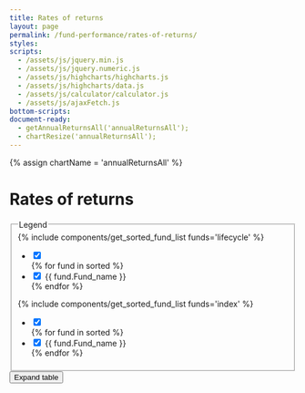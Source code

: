 ```yaml
---
title: Rates of returns
layout: page
permalink: /fund-performance/rates-of-returns/
styles:
scripts:
  - /assets/js/jquery.min.js
  - /assets/js/jquery.numeric.js
  - /assets/js/highcharts/highcharts.js
  - /assets/js/highcharts/data.js
  - /assets/js/calculator/calculator.js
  - /assets/js/ajaxFetch.js
bottom-scripts:
document-ready:
  - getAnnualReturnsAll('annualReturnsAll');
  - chartResize('annualReturnsAll');
---
```

{% assign chartName = 'annualReturnsAll' %}
# Rates of returns


<fieldset class="usa-fieldset-inputs usa-sans comparison">
  <legend>Legend</legend>
  {% include components/get_sorted_fund_list funds='lifecycle' %}
  <ul id="fund-comparison" class="usa-unstyled-list flex space-evenly">
    <li>
      <input type="checkbox" name="rorCB" id="Lfunds" checked
            onClick="toggleFund('{{chartName}}', 'Lfunds');">
            <label for="Lfunds"></label>
    </li>
    {% for fund in sorted %}
    <li>
      <input type="checkbox" name="rorCB" id="{{ fund.Fund_name | replace: " ", "___"}}" checked
            onClick="toggleFund('{{chartName}}', '{{ fund.Fund_name | replace: " ", "___"}}');">
      <label for="{{ fund.Fund_name | replace: " ", "___"}}">{{ fund.Fund_name }}</label>
    </li>
    {% endfor %}
  </ul>
  {% include components/get_sorted_fund_list funds='index' %}
  <ul id="fund-comparison" class="usa-unstyled-list flex space-evenly">
    <li>
      <input type="checkbox" name="rorCB" id="InvFunds" checked
            onClick="toggleFund('{{chartName}}', 'InvFunds');">
      <label for="InvFunds"></label>
    </li>
    {% for fund in sorted %}
    <li>
      <input type="checkbox" name="rorCB" id="{{ fund.Fund_name | replace: " ", "___"}}" checked
            onClick="toggleFund('{{chartName}}', '{{ fund.Fund_name | replace: " ", "___"}}');">
      <label for="{{ fund.Fund_name | replace: " ", "___"}}">{{ fund.Fund_name }}</label>
    </li>
    {% endfor %}
  </ul>
</fieldset>

<div id="{{chartName}}-div" class="usa-grid-full usa-layout-docs-main_content">
<div class="usa-width-one-whole" markdown="1">
  <section class="rates-of-returns">
    <div id="{{ chartName }}" class="highcharts-container hc-annual-returns-all"></div>
    <div class="table-view">
      <button id="{{chartName}}-button" class="usa-button-secondary"
        onClick="toggleTable('{{chartName}}');">
        Expand table <i class="fal fa-expand-wide"></i></button>
    </div>
    <div id="{{chartName}}-table" class="table-side-scroll"></div>
  </section>

</div> <!-- END div.usa-width-one-whole -->
</div> <!-- END div.usa-grid-full -->
